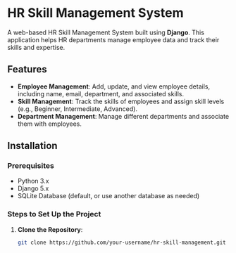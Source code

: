 # HR Skill Management System

A web-based HR Skill Management System built using **Django**. This application helps HR departments manage employee data and track their skills and expertise.

## Features

- **Employee Management**: Add, update, and view employee details, including name, email, department, and associated skills.
- **Skill Management**: Track the skills of employees and assign skill levels (e.g., Beginner, Intermediate, Advanced).
- **Department Management**: Manage different departments and associate them with employees.

## Installation

### Prerequisites

- Python 3.x
- Django 5.x
- SQLite Database (default, or use another database as needed)

### Steps to Set Up the Project

1. **Clone the Repository**:
   ```bash
   git clone https://github.com/your-username/hr-skill-management.git
